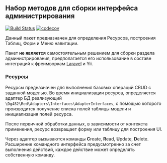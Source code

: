 ## Набор методов для сборки интерфейса администрирования

[![Build Status](https://travis-ci.com/dg482/red.svg?token=ZS6AeWEGWqj2e7NdaYiG&branch=main)](https://travis-ci.com/dg482/red)
[![codecov](https://codecov.io/gh/dg482/red/branch/dev/graph/badge.svg?token=QI34D86EOX)](https://codecov.io/gh/dg482/red)



Данный пакет предназначен для определения Ресурсов, построения Таблиц, Форм и Меню навигации. 

Пакет **не является** самостоятельным решением для сборки раздела администрирования, предполагается его использование в составе интеграций к фреимворкам [Laravel](https://github.com/fast-dog/adm) и Yii.

### Ресурсы

Ресурсы предназначен для выполнения базовых операций CRUD с заданной моделью. 
Во время инициализации ресурса, определяется адаптер БД реализующий `\Dg482\Red\Adapters\Interfaces\AdapterInterfaces`, с помощью которого производится получение списка полей таблицы модели и инициализация 
полей ресурса. 

После первичной обработки данных, в зависимости от контекста применения, ресурс возвращает форму или таблицу для построения UI.

Через адаптер вызываются команды **C**reate, **R**ead, **U**pdate, **D**elete. Расширение командного интерфейса предусмотренно за счет выполнения действий,
каждое действие может определять собственную команду.

